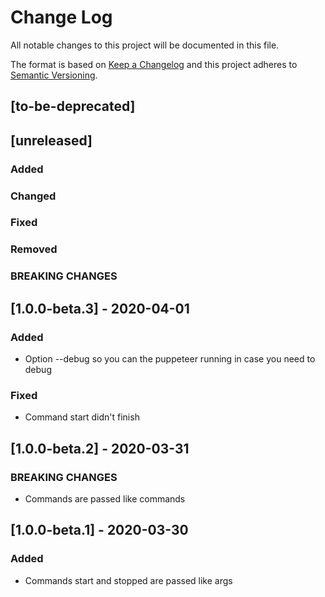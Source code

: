 # Change Log
All notable changes to this project will be documented in this file.

The format is based on [Keep a Changelog](http://keepachangelog.com/)
and this project adheres to [Semantic Versioning](http://semver.org/).

## [to-be-deprecated]

## [unreleased]
### Added
### Changed
### Fixed
### Removed
### BREAKING CHANGES

## [1.0.0-beta.3] - 2020-04-01
### Added
  - Option --debug so you can the puppeteer running in case you need to debug
### Fixed
  - Command start didn't finish

## [1.0.0-beta.2] - 2020-03-31
### BREAKING CHANGES
  - Commands are passed like commands

## [1.0.0-beta.1] - 2020-03-30
### Added
  - Commands start and stopped are passed like args